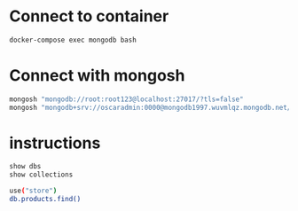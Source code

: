 # Connect to container
```sh
docker-compose exec mongodb bash
```

# Connect with mongosh
```sh
mongosh "mongodb://root:root123@localhost:27017/?tls=false"
mongosh "mongodb+srv://oscaradmin:0000@mongodb1997.wuvmlqz.mongodb.net/"
```

# instructions
```sh
show dbs
show collections
```

```sh
use("store")
db.products.find()
```